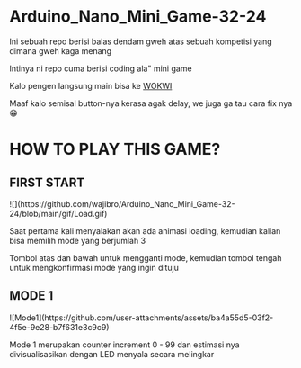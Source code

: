 # Arduino_Nano_Mini_Game-32-24

Ini sebuah repo berisi balas dendam gweh atas sebuah kompetisi yang dimana gweh kaga menang

Intinya ni repo cuma berisi coding ala" mini game

Kalo pengen langsung main bisa ke <a href="https://wokwi.com/projects/424131405322969089"> WOKWI </a>

Maaf kalo semisal button-nya kerasa agak delay, we juga ga tau cara fix nya 😁

<h1>HOW TO PLAY THIS GAME?</h1>

<h2>FIRST START</h2>
![](https://github.com/wajibro/Arduino_Nano_Mini_Game-32-24/blob/main/gif/Load.gif)
<p>
  Saat pertama kali menyalakan akan ada animasi loading, kemudian kalian bisa memilih mode yang berjumlah 3
  
  Tombol atas dan bawah untuk mengganti mode, kemudian tombol tengah untuk mengkonfirmasi mode yang ingin dituju
</p>

<h2>MODE 1</h2>
![Mode1](https://github.com/user-attachments/assets/ba4a55d5-03f2-4f5e-9e28-b7f631e3c9c9)
<p>
  Mode 1 merupakan counter increment 0 - 99 dan estimasi nya divisualisasikan dengan LED menyala secara melingkar
</p>
